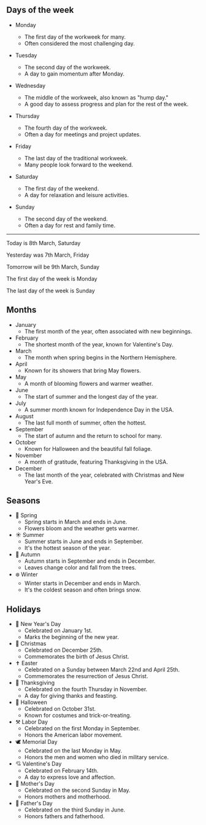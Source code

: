 ## Days of the week
- Monday
  - The first day of the workweek for many.
  - Often considered the most challenging day.

- Tuesday
  - The second day of the workweek.
  - A day to gain momentum after Monday.

- Wednesday
  - The middle of the workweek, also known as "hump day."
  - A good day to assess progress and plan for the rest of the week.

- Thursday
  - The fourth day of the workweek.
  - Often a day for meetings and project updates.

- Friday
  - The last day of the traditional workweek.
  - Many people look forward to the weekend.

- Saturday
  - The first day of the weekend.
  - A day for relaxation and leisure activities.

- Sunday
  - The second day of the weekend.
  - Often a day for rest and family time.

-- --
Today is 8th March, Saturday

Yesterday was 7th March, Friday

Tomorrow will be 9th March, Sunday

The first day of the week is Monday

The last day of the week is Sunday

## Months

- January
  - The first month of the year, often associated with new beginnings.
- February
  - The shortest month of the year, known for Valentine's Day.
- March
  - The month when spring begins in the Northern Hemisphere.
- April
  - Known for its showers that bring May flowers.
- May
  - A month of blooming flowers and warmer weather.
- June
  - The start of summer and the longest day of the year.
- July
  - A summer month known for Independence Day in the USA.
- August
  - The last full month of summer, often the hottest.
- September
  - The start of autumn and the return to school for many.
- October
  - Known for Halloween and the beautiful fall foliage.
- November
  - A month of gratitude, featuring Thanksgiving in the USA.
- December
  - The last month of the year, celebrated with Christmas and New Year's Eve.

## Seasons

- 🌸 Spring 
  - Spring starts in March and ends in June.
  - Flowers bloom and the weather gets warmer.
- ☀️ Summer
  - Summer starts in June and ends in September.
  - It's the hottest season of the year.
- 🍂 Autumn
  - Autumn starts in September and ends in December.
  - Leaves change color and fall from the trees.
- ❄️ Winter
  - Winter starts in December and ends in March.
  - It's the coldest season and often brings snow.

## Holidays

- 🎉 New Year's Day
  - Celebrated on January 1st.
  - Marks the beginning of the new year.
- 🎄 Christmas
  - Celebrated on December 25th.
  - Commemorates the birth of Jesus Christ.
- ✝️ Easter
  - Celebrated on a Sunday between March 22nd and April 25th.
  - Commemorates the resurrection of Jesus Christ.
- 🦃 Thanksgiving
  - Celebrated on the fourth Thursday in November.
  - A day for giving thanks and feasting.
- 🎃 Halloween
  - Celebrated on October 31st.
  - Known for costumes and trick-or-treating.
- ⚒️ Labor Day
  - Celebrated on the first Monday in September.
  - Honors the American labor movement.
- 🕊️ Memorial Day
  - Celebrated on the last Monday in May.
  - Honors the men and women who died in military service.
- 💘 Valentine's Day
  - Celebrated on February 14th.
  - A day to express love and affection.
- 🌷 Mother's Day
  - Celebrated on the second Sunday in May.
  - Honors mothers and motherhood.
- 👔 Father's Day
  - Celebrated on the third Sunday in June.
  - Honors fathers and fatherhood.
